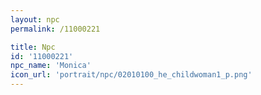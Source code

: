 ```yaml
---
layout: npc
permalink: /11000221

title: Npc
id: '11000221'
npc_name: 'Monica'
icon_url: 'portrait/npc/02010100_he_childwoman1_p.png'
---
```

